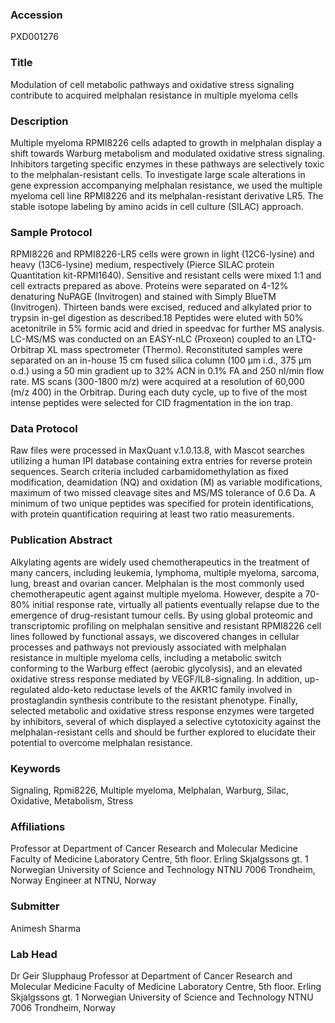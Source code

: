 ### Accession
PXD001276

### Title
Modulation of cell metabolic pathways and oxidative stress signaling contribute to acquired melphalan resistance in multiple myeloma cells

### Description
Multiple myeloma RPMI8226 cells adapted to growth in melphalan display a shift towards Warburg metabolism and modulated oxidative stress signaling. Inhibitors targeting specific enzymes in these pathways are selectively toxic to the melphalan-resistant cells. To investigate large scale alterations in gene expression accompanying melphalan resistance, we used the multiple myeloma cell line RPMI8226 and its melphalan-resistant derivative LR5. The stable isotope labeling by amino acids in cell culture (SILAC) approach.

### Sample Protocol
RPMI8226 and RPMI8226-LR5 cells were grown in light (12C6-lysine) and heavy (13C6-lysine) medium, respectively (Pierce SILAC protein Quantitation kit-RPMI1640). Sensitive and resistant cells were mixed 1:1 and cell extracts prepared as above. Proteins were separated on 4-12% denaturing NuPAGE (Invitrogen) and stained with Simply BlueTM (Invitrogen). Thirteen bands were excised, reduced and alkylated prior to trypsin in-gel digestion as described.18 Peptides were eluted with 50% acetonitrile in 5% formic acid and dried in speedvac for further MS analysis. LC-MS/MS was conducted on an EASY-nLC (Proxeon) coupled to an LTQ-Orbitrap XL mass spectrometer (Thermo). Reconstituted samples were separated on an in-house 15 cm fused silica column (100 µm i.d., 375 µm o.d.) using a 50 min gradient up to 32% ACN in 0.1% FA and 250 nl/min flow rate. MS scans (300-1800 m/z) were acquired at a resolution of 60,000 (m/z 400) in the Orbitrap. During each duty cycle, up to five of the most intense peptides were selected for CID fragmentation in the ion trap.

### Data Protocol
Raw files were processed in MaxQuant v.1.0.13.8, with Mascot searches utilizing a human IPI database containing extra entries for reverse protein sequences. Search criteria included carbamidomethylation as fixed modification, deamidation (NQ) and oxidation (M) as variable modifications, maximum of two missed cleavage sites and MS/MS tolerance of 0.6 Da. A minimum of two unique peptides was specified for protein identifications, with protein quantification requiring at least two ratio measurements.

### Publication Abstract
Alkylating agents are widely used chemotherapeutics in the treatment of many cancers, including leukemia, lymphoma, multiple myeloma, sarcoma, lung, breast and ovarian cancer. Melphalan is the most commonly used chemotherapeutic agent against multiple myeloma. However, despite a 70-80% initial response rate, virtually all patients eventually relapse due to the emergence of drug-resistant tumour cells. By using global proteomic and transcriptomic profiling on melphalan sensitive and resistant RPMI8226 cell lines followed by functional assays, we discovered changes in cellular processes and pathways not previously associated with melphalan resistance in multiple myeloma cells, including a metabolic switch conforming to the Warburg effect (aerobic glycolysis), and an elevated oxidative stress response mediated by VEGF/IL8-signaling. In addition, up-regulated aldo-keto reductase levels of the AKR1C family involved in prostaglandin synthesis contribute to the resistant phenotype. Finally, selected metabolic and oxidative stress response enzymes were targeted by inhibitors, several of which displayed a selective cytotoxicity against the melphalan-resistant cells and should be further explored to elucidate their potential to overcome melphalan resistance.

### Keywords
Signaling, Rpmi8226, Multiple myeloma, Melphalan, Warburg, Silac, Oxidative, Metabolism, Stress

### Affiliations
Professor at Department of Cancer Research and Molecular Medicine Faculty of Medicine  Laboratory Centre, 5th floor. Erling Skjalgssons gt. 1  Norwegian University of Science and Technology NTNU 7006 Trondheim, Norway
Engineer at NTNU, Norway

### Submitter
Animesh Sharma

### Lab Head
Dr Geir Slupphaug
Professor at Department of Cancer Research and Molecular Medicine Faculty of Medicine  Laboratory Centre, 5th floor. Erling Skjalgssons gt. 1  Norwegian University of Science and Technology NTNU 7006 Trondheim, Norway


